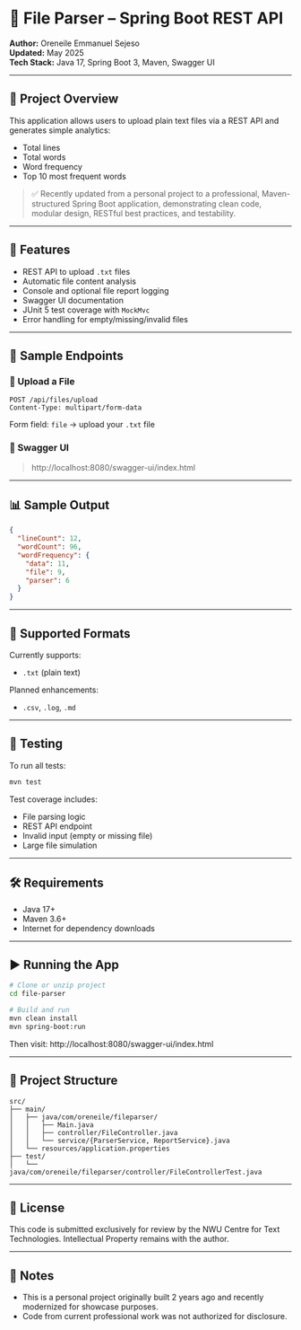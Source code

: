 # 📂 File Parser – Spring Boot REST API

**Author:** Oreneile Emmanuel Sejeso  
**Updated:** May 2025  
**Tech Stack:** Java 17, Spring Boot 3, Maven, Swagger UI

---

## 📝 Project Overview

This application allows users to upload plain text files via a REST API and generates simple analytics:
- Total lines
- Total words
- Word frequency
- Top 10 most frequent words

> ✅ Recently updated from a personal project to a professional, Maven-structured Spring Boot application, demonstrating clean code, modular design, RESTful best practices, and testability.

---

## 🚀 Features

- REST API to upload `.txt` files
- Automatic file content analysis
- Console and optional file report logging
- Swagger UI documentation
- JUnit 5 test coverage with `MockMvc`
- Error handling for empty/missing/invalid files

---

## 🧪 Sample Endpoints

### 🔄 Upload a File
```
POST /api/files/upload
Content-Type: multipart/form-data
```

Form field: `file` → upload your `.txt` file

### 📘 Swagger UI

> http://localhost:8080/swagger-ui/index.html

---

## 📊 Sample Output

```json
{
  "lineCount": 12,
  "wordCount": 96,
  "wordFrequency": {
    "data": 11,
    "file": 9,
    "parser": 6
  }
}
```

---

## 📁 Supported Formats

Currently supports:
- `.txt` (plain text)

Planned enhancements:
- `.csv`, `.log`, `.md`

---

## 🧪 Testing

To run all tests:
```bash
mvn test
```

Test coverage includes:
- File parsing logic
- REST API endpoint
- Invalid input (empty or missing file)
- Large file simulation

---

## 🛠 Requirements

- Java 17+
- Maven 3.6+
- Internet for dependency downloads

---

## ▶️ Running the App

```bash
# Clone or unzip project
cd file-parser

# Build and run
mvn clean install
mvn spring-boot:run
```

Then visit: http://localhost:8080/swagger-ui/index.html

---

## 📂 Project Structure

```
src/
├── main/
│   ├── java/com/oreneile/fileparser/
│   │   ├── Main.java
│   │   ├── controller/FileController.java
│   │   └── service/{ParserService, ReportService}.java
│   └── resources/application.properties
├── test/
│   └── java/com/oreneile/fileparser/controller/FileControllerTest.java
```

---

## 🔐 License

This code is submitted exclusively for review by the NWU Centre for Text Technologies. Intellectual Property remains with the author.

---

## 💬 Notes

- This is a personal project originally built 2 years ago and recently modernized for showcase purposes.
- Code from current professional work was not authorized for disclosure.
